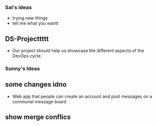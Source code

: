 
### Sal's ideas

- trying new things
- tell me what you wantt

## DS-Projecttttt

- Our project should help us showcase the different aspects of the DevOps cycle.

### Sunny's Ideas

## some changes idno

- Web app that people can create an account and post messages on a communal message board

## show merge conflics

